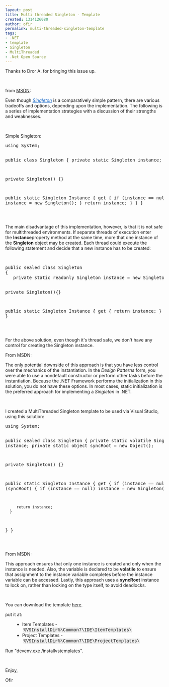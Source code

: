 ```yaml
---
layout: post
title: Multi threaded Singleton - Template
created: 1314126080
author: ofir
permalink: multi-threaded-singleton-template
tags:
- .NET
- template
- Singleton
- MultiThreaded
- .Net Open Source
---
```

<p>Thanks to Dror A. for bringing this issue up.</p>
<p>&nbsp;</p>
<p>from <a href="http://msdn.microsoft.com/en-us/library/ff650316.aspx">MSDN</a>:</p>
<p>Even though&nbsp;<a style="color: rgb(19, 100, 196); " href="http://msdn.microsoft.com/en-us/library/ff650849.aspx"><em xmlns="http://www.w3.org/1999/xhtml">Singleton</em></a>&nbsp;is a comparatively simple pattern, there are various tradeoffs and options, depending upon the implementation. The following is a series of implementation strategies with a discussion of their strengths and weaknesses.</p>
<p>&nbsp;</p>
<p>Simple Singleton:</p>
<pre title="code" class="brush: csharp;">
using System;

public class Singleton
{
   private static Singleton instance;

   private Singleton() {}

   public static Singleton Instance
   {
      get 
      {
         if (instance == null)
         {
            instance = new Singleton();
         }
         return instance;
      }
   }
}</pre>
<p>&nbsp;</p>
<p>The main disadvantage of this implementation, however, is that it is not safe for multithreaded environments. If separate threads of execution enter the&nbsp;<strong>Instance</strong>property method at the same time, more that one instance of the&nbsp;<strong>Singleton</strong>&nbsp;object may be created. Each thread could execute the following statement and decide that a new instance has to be created:</p>
<p>&nbsp;</p>
<pre title="code" class="brush: csharp;">
public sealed class Singleton
{
   private static readonly Singleton instance = new Singleton();
   
   private Singleton(){}

   public static Singleton Instance
   {
      get 
      {
         return instance; 
      }
   }
}</pre>
<p>&nbsp;</p>
<p>For the above solution, even though it's thread safe, we don't have any control for creating the Singleton instance.</p>
<p>From MSDN:</p>
<p>The only potential downside of this approach is that you have less control over the mechanics of the instantiation. In the&nbsp;<em>Design Patterns</em>&nbsp;form, you were able to use a nondefault constructor or perform other tasks before the instantiation. Because the .NET Framework performs the initialization in this solution, you do not have these options. In most cases, static initialization is the preferred approach for implementing a&nbsp;<em>Singleton</em>&nbsp;in .NET.</p>
<p>&nbsp;</p>
<p>I created a MultiThreaded Singleton template to be used via Visual Studio, using this solution:</p>
<pre title="code" class="brush: csharp;">
using System;

public sealed class Singleton
{
   private static volatile Singleton instance;
   private static object syncRoot = new Object();

   private Singleton() {}

   public static Singleton Instance
   {
      get 
      {
         if (instance == null) 
         {
            lock (syncRoot) 
            {
               if (instance == null) 
                  instance = new Singleton();
            }
         }

         return instance;
      }
   }
}</pre>
<p>&nbsp;</p>
<p>From MSDN:</p>
<p>This approach ensures that only one instance is created and only when the instance is needed. Also, the variable is declared to be&nbsp;<strong>volatile</strong>&nbsp;to ensure that assignment to the instance variable completes before the instance variable can be accessed. Lastly, this approach uses a&nbsp;<strong>syncRoot</strong>&nbsp;instance to lock on, rather than locking on the type itself, to avoid deadlocks.</p>
<p>&nbsp;</p>
<p>You can download the template <a href="/files/Multithreaded Singleton.zip">here</a>.</p>
<p>put it at:</p>
<ul style="margin-bottom: 1em; margin-left: 30px; border-top-width: 0px; border-right-width: 0px; border-bottom-width: 0px; border-left-width: 0px; border-style: initial; border-color: initial; font-size: 14px; vertical-align: baseline; background-image: initial; background-attachment: initial; background-origin: initial; background-clip: initial; background-color: transparent; list-style-type: disc; list-style-position: initial; list-style-image: initial; ">
    <li style="border-top-width: 0px; border-right-width: 0px; border-bottom-width: 0px; border-left-width: 0px; border-style: initial; border-color: initial; font-size: 14px; vertical-align: baseline; background-image: initial; background-attachment: initial; background-origin: initial; background-clip: initial; background-color: transparent; word-wrap: break-word; ">Item Templates -&nbsp;<code style="border-top-width: 0px; border-right-width: 0px; border-bottom-width: 0px; border-left-width: 0px; border-style: initial; border-color: initial; font-size: 14px; vertical-align: baseline; background-image: initial; background-attachment: initial; background-origin: initial; background-clip: initial; background-color: rgb(238, 238, 238); font-family: Consolas, Menlo, Monaco, 'Lucida Console', 'Liberation Mono', 'DejaVu Sans Mono', 'Bitstream Vera Sans Mono', 'Courier New', monospace, serif; ">%VSInstallDir%\Common7\IDE\ItemTemplates\</code></li>
    <li style="border-top-width: 0px; border-right-width: 0px; border-bottom-width: 0px; border-left-width: 0px; border-style: initial; border-color: initial; font-size: 14px; vertical-align: baseline; background-image: initial; background-attachment: initial; background-origin: initial; background-clip: initial; background-color: transparent; word-wrap: break-word; ">Project Templates -&nbsp;<code style="border-top-width: 0px; border-right-width: 0px; border-bottom-width: 0px; border-left-width: 0px; border-style: initial; border-color: initial; font-size: 14px; vertical-align: baseline; background-image: initial; background-attachment: initial; background-origin: initial; background-clip: initial; background-color: rgb(238, 238, 238); font-family: Consolas, Menlo, Monaco, 'Lucida Console', 'Liberation Mono', 'DejaVu Sans Mono', 'Bitstream Vera Sans Mono', 'Courier New', monospace, serif; ">%VSInstallDir%\Common7\IDE\ProjectTemplates\</code></li>
</ul>
<p>Run&nbsp;&quot;devenv.exe /installvstemplates&quot;.</p>
<p>&nbsp;</p>
<p>Enjoy,</p>
<p>Ofir</p>
<p>&nbsp;</p>
